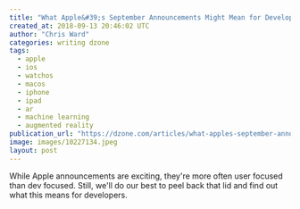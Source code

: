 ```yaml
---
title: "What Apple&#39;s September Announcements Might Mean for Developers"
created_at: 2018-09-13 20:46:02 UTC
author: "Chris Ward"
categories: writing dzone
tags:
  - apple
  - ios
  - watchos
  - macos
  - iphone
  - ipad
  - ar
  - machine learning
  - augmented reality
publication_url: "https://dzone.com/articles/what-apples-september-announcements-might-mean-for"
image: images/10227134.jpeg
layout: post
---
```

While Apple announcements are exciting, they're more often user focused than dev focused. Still, we'll do our best to peel back that lid and find out what this means for developers.

